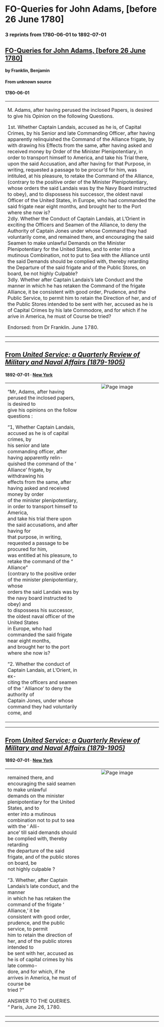 
# FO-Queries for John Adams, [before 26 June 1780]

### 3 reprints from 1780-06-01 to 1892-07-01

## [FO-Queries for John Adams, [before 26 June 1780]](https://founders.archives.gov/documents/Franklin/01-32-02-0439)

#### by Franklin, Benjamin

#### From unknown source

#### 1780-06-01

<table style="width: 100%;"><tr><td style="width: 50%">

  
M. Adams, after having perused the inclosed Papers, is desired to give his Opinion on the following Questions.  
  
1st. Whether Captain Landais, accused as he is, of Capital Crimes, by his Senior and late Commanding Officer, after having apparently relinquished the Command of the Alliance frigate, by with drawing his Effects from the same, after having asked and received money by Order of the Minister Plenipotentiary, in order to transport himself to America, and take his Trial there, upon the said Accusation, and after having for that Purpose, in writing, requested a passage to be procur’d for him, was intituled, at his pleasure, to retake the Command of the Alliance, (contrary to the positive order of the Minister Plenipotentiary, whose orders the said Landais was by the Navy Board instructed to obey), and to dispossess his successor, the oldest naval Officer of the United States, in Europe, who had commanded the said frigate near eight months, and brought her to the Port where she now is?  
2dly. Whether the Conduct of Captain Landais, at L’Orient in exciting the Officers and Seamen of the Alliance, to deny the Authority of Captain Jones under whose Command they had voluntarily come, and remained there, and encouraging the said Seamen to make unlawful Demands on the Minister Plenipotentiary for the United States, and to enter into a mutinous Combination, not to put to Sea with the Alliance until the said Demands should be complied with, thereby retarding the Departure of the said frigate and of the Public Stores, on board, be not highly Culpable?  
3dly. Whether after Captain Landais’s late Conduct and the manner in which he has retaken the Command of the frigate Alliance, it be consistent with good order, Prudence, and the Public Service, to permit him to retain the Direction of her, and of the Public Stores intended to be sent with her, accused as he is of Capital Crimes by his late Commodore, and for which if he arive in America, he must of Course be tried?  
  
Endorsed: from Dr Franklin. June 1780.
</td></tr></table>

---

## [From _United Service; a Quarterly Review of Military and Naval Affairs (1879-1905)_](https://archive.org/details/sim_united-service-a-quarterly-review-of-military-and-naval_1892-07_8/page/n46/mode/1up?view=theater)

#### 1892-07-01 &middot; [New York](http://dbpedia.org/resource/New_York_City)

<table style="width: 100%;"><tr><td style="width: 50%">

  
“Mr, Adams, after having perused the inclosed papers, is desired to  
give his opinions on the follow questions :  
  
“1, Whether Captain Landais, accused as he is of capital crimes, by  
his senior and late commanding officer, after having apparently relin-  
quished the command of the ‘ Alliance’ frigate, by withdrawing his  
effects from the same, after having asked and received money by order  
of the minister plenipotentiary, in order to transport himself to America,  
and take his trial there upon the said accusations, and after having for  
that purpose, in writing, requested a passage to be procured for him,  
was entitled at his pleasure, to retake the command of the “ Alliance”  
(contrary to the positive order of the minister plenipotentiary, whose  
orders the said Landais was by the navy board instructed to obey) and  
to dispossess his successor, the oldest naval officer of the United States  
in Europe, who had commanded the said frigate near eight months,  
and brought her to the port where she now is?  
  
“2. Whether the conduct of Captain Landais, at L’Orient, in ex-  
citing the officers and seamen of the ‘ Alliance’ to deny the authority of  
Captain Jones, under whose command they had voluntarily come, and
</td><td style="width: 50%; max-height: 75%; margin: auto; display: block;">
<img alt="Page image" src="https://iiif.archive.org/iiif/sim_united-service-a-quarterly-review-of-military-and-naval_1892-07_8&#0036;46/pct:9.928444,56.902357,65.474061,30.723906/600,/0/default.jpg"/>
</td>
</tr></table>

---

## [From _United Service; a Quarterly Review of Military and Naval Affairs (1879-1905)_](https://archive.org/details/sim_united-service-a-quarterly-review-of-military-and-naval_1892-07_8/page/n47/mode/1up?view=theater)

#### 1892-07-01 &middot; [New York](http://dbpedia.org/resource/New_York_City)

<table style="width: 100%;"><tr><td style="width: 50%">

  
  
remained there, and encouraging the said seamen to make unlawful  
demands on the minister plenipotentiary for the United States, and to  
enter into a mutinous combination not to put to sea with the ‘ Alli-  
ance’ till said demands should be complied with, thereby retarding  
the departure of the said frigate, and of the public stores on board, be  
not highly culpable ?  
  
“3. Whether, after Captain Landais’s late conduct, and the manner  
in which he has retaken the command of the frigate ‘ Alliance,’ it be  
consistent with good order, prudence, and the public service, to permit  
him to retain the direction of her, and of the public stores intended to  
be sent with her, accused as he is of capital crimes by his late commo-  
dore, and for which, if he arrives in America, he must of course be  
tried ?”  
  
ANSWER TO THE QUERIES.  
“ Paris, June 26, 1780.
</td><td style="width: 50%; max-height: 75%; margin: auto; display: block;">
<img alt="Page image" src="https://iiif.archive.org/iiif/sim_united-service-a-quarterly-review-of-military-and-naval_1892-07_8&#0036;47/pct:21.153846,11.896745,65.518784,25.252525/600,/0/default.jpg"/>
</td>
</tr></table>

---

